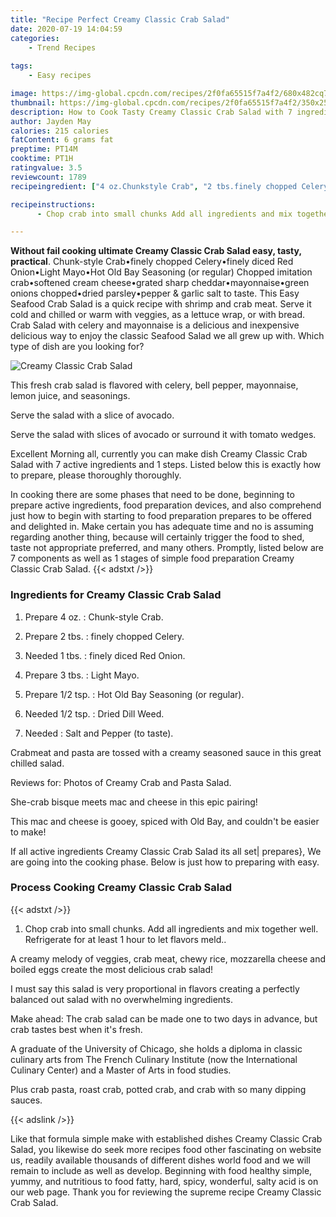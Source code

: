 ```yaml
---
title: "Recipe Perfect Creamy Classic Crab Salad"
date: 2020-07-19 14:04:59
categories:
    - Trend Recipes
    
tags:
    - Easy recipes

image: https://img-global.cpcdn.com/recipes/2f0fa65515f7a4f2/680x482cq70/creamy-classic-crab-salad-recipe-main-photo.jpg
thumbnail: https://img-global.cpcdn.com/recipes/2f0fa65515f7a4f2/350x250cq70/creamy-classic-crab-salad-recipe-main-photo.jpg
description: How to Cook Tasty Creamy Classic Crab Salad with 7 ingredients and 1 stages of easy cooking.
author: Jayden May
calories: 215 calories
fatContent: 6 grams fat
preptime: PT14M
cooktime: PT1H
ratingvalue: 3.5
reviewcount: 1789
recipeingredient: ["4 oz.Chunkstyle Crab", "2 tbs.finely chopped Celery", "1 tbs.finely diced Red Onion", "3 tbs.Light Mayo", "1/2 tsp.Hot Old Bay Seasoning or regular", "1/2 tsp.Dried Dill Weed", "Salt and Pepper to taste"]

recipeinstructions: 
      - Chop crab into small chunks Add all ingredients and mix together well Refrigerate for at least 1 hour to let flavors meld

---
```




**Without fail cooking ultimate Creamy Classic Crab Salad easy, tasty, practical**. Chunk-style Crab•finely chopped Celery•finely diced Red Onion•Light Mayo•Hot Old Bay Seasoning (or regular) Chopped imitation crab•softened cream cheese•grated sharp cheddar•mayonnaise•green onions chopped•dried parsley•pepper &amp; garlic salt to taste. This Easy Seafood Crab Salad is a quick recipe with shrimp and crab meat. Serve it cold and chilled or warm with veggies, as a lettuce wrap, or with bread. Crab Salad with celery and mayonnaise is a delicious and inexpensive delicious way to enjoy the classic Seafood Salad we all grew up with. Which type of dish are you looking for?


![Creamy Classic Crab Salad](https://img-global.cpcdn.com/recipes/2f0fa65515f7a4f2/680x482cq70/creamy-classic-crab-salad-recipe-main-photo.jpg "Creamy Classic Crab Salad")



This fresh crab salad is flavored with celery, bell pepper, mayonnaise, lemon juice, and seasonings.

Serve the salad with a slice of avocado.

Serve the salad with slices of avocado or surround it with tomato wedges.


Excellent Morning all, currently you can make dish Creamy Classic Crab Salad with 7 active ingredients and 1 steps. Listed below this is exactly how to prepare, please thoroughly thoroughly.

In cooking there are some phases that need to be done, beginning to prepare active ingredients, food preparation devices, and also comprehend just how to begin with starting to food preparation prepares to be offered and delighted in. Make certain you has adequate time and no is assuming regarding another thing, because will certainly trigger the food to shed, taste not appropriate preferred, and many others. Promptly, listed below are 7 components as well as 1 stages of simple food preparation Creamy Classic Crab Salad.
{{< adstxt />}}

### Ingredients for Creamy Classic Crab Salad


1. Prepare 4 oz. : Chunk-style Crab.

1. Prepare 2 tbs. : finely chopped Celery.

1. Needed 1 tbs. : finely diced Red Onion.

1. Prepare 3 tbs. : Light Mayo.

1. Prepare 1/2 tsp. : Hot Old Bay Seasoning (or regular).

1. Needed 1/2 tsp. : Dried Dill Weed.

1. Needed  : Salt and Pepper (to taste).


Crabmeat and pasta are tossed with a creamy seasoned sauce in this great chilled salad.

Reviews for: Photos of Creamy Crab and Pasta Salad.

She-crab bisque meets mac and cheese in this epic pairing!

This mac and cheese is gooey, spiced with Old Bay, and couldn&#39;t be easier to make!


If all active ingredients Creamy Classic Crab Salad its all set| prepares}, We are going into the cooking phase. Below is just how to preparing with easy.

### Process Cooking Creamy Classic Crab Salad

{{< adstxt />}}


1. Chop crab into small chunks. Add all ingredients and mix together well. Refrigerate for at least 1 hour to let flavors meld..




A creamy melody of veggies, crab meat, chewy rice, mozzarella cheese and boiled eggs create the most delicious crab salad!

I must say this salad is very proportional in flavors creating a perfectly balanced out salad with no overwhelming ingredients.

Make ahead: The crab salad can be made one to two days in advance, but crab tastes best when it&#39;s fresh.

A graduate of the University of Chicago, she holds a diploma in classic culinary arts from The French Culinary Institute (now the International Culinary Center) and a Master of Arts in food studies.

Plus crab pasta, roast crab, potted crab, and crab with so many dipping sauces.


{{< adslink />}}

Like that formula simple make with established dishes Creamy Classic Crab Salad, you likewise do seek more recipes food other fascinating on website us, readily available thousands of different dishes world food and we will remain to include as well as develop. Beginning with food healthy simple, yummy, and nutritious to food fatty, hard, spicy, wonderful, salty acid is on our web page. Thank you for reviewing the supreme recipe Creamy Classic Crab Salad.
